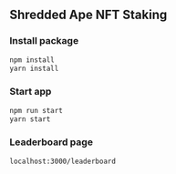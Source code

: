 ## Shredded Ape NFT Staking
### Install package
```bash
npm install 
yarn install
```
### Start app
```bash
npm run start
yarn start
```

### Leaderboard page
```bash
localhost:3000/leaderboard
```
